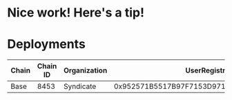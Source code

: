 # Nice work! Here's a tip!

# Deployments
| Chain | Chain ID | Organization | UserRegistry | Tip | SlashTip |
|-------|----------|--------------|--------------|-----|----------|
| Base  | 8453     | Syndicate    | 0x952571B5517B97F7153D971706326467Eb698e5D | 0xA19e91f5c794BBe0632cC14bB51Db434573246e2 | 0x4aF53290DB0444638160689E2Ab289256AB66041 |

